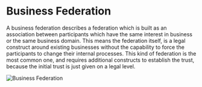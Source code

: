 # Business Federation

A business federation describes a federation which is built as an association between participants which have the same interest in business or the same business domain. This means the federation itself, is a legal construct around existing businesses without the capability to force the participants to change their internal processes. This kind of federation is the most common one, and requires additional constructs to establish the trust, because the initial trust is just given on a legal level.


![Business Federation](./media/BusinessFederation.drawio.png)
